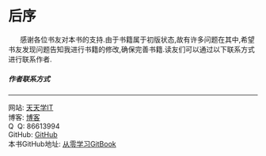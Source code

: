 # 后序
&nbsp;&nbsp;&nbsp;&nbsp;&nbsp;&nbsp;感谢各位书友对本书的支持.由于书籍属于初版状态,故有许多问题在其中,希望书友发现问题告知我进行书籍的修改,确保完善书籍.读友们可以通过以下联系方式进行联系作者.
##### 作者联系方式
---
网站: [天天学IT](http://www.ttxit.com)<br />
博客: [博客](http://blog.ttxit.com)<br />
Q&nbsp;&nbsp;Q: 86613994<br />
GitHub: [GitHub](https://github.com/ShrCheng)<br />
本书GitHub地址: [从零学习GitBook](https://github.com/ShrCheng/0LeanGitBook)